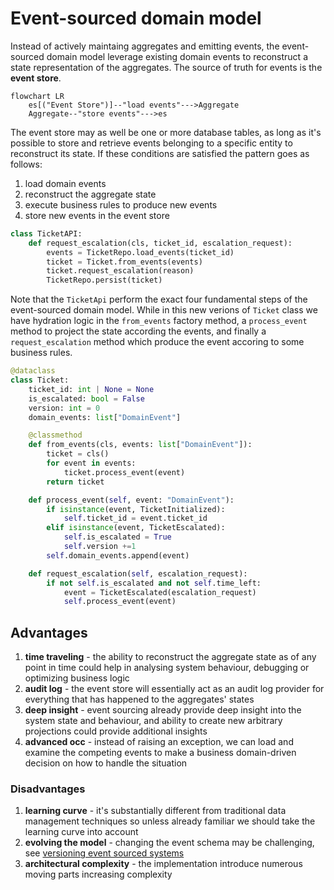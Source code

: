 # Event-sourced domain model  

Instead of actively maintaing aggregates and emitting events, the event-sourced domain model leverage existing domain events to reconstruct a state representation of the aggregates. The source of truth for events is the **event store**.  

```mermaid
flowchart LR
    es[("Event Store")]--"load events"--->Aggregate
    Aggregate--"store events"--->es
```

The event store may as well be one or more database tables, as long as it's possible to store and retrieve events belonging to a specific entity to reconstruct its state. If these conditions are satisfied the pattern goes as follows:  
1. load domain events
2. reconstruct the aggregate state
3. execute business rules to produce new events
4. store new events in the event store

```python
class TicketAPI:
    def request_escalation(cls, ticket_id, escalation_request):
        events = TicketRepo.load_events(ticket_id)
        ticket = Ticket.from_events(events)
        ticket.request_escalation(reason)
        TicketRepo.persist(ticket)
```

Note that the `TicketApi` perform the exact four fundamental steps of the event-sourced domain model. While in this new verions of `Ticket` class we have hydration logic in the `from_events` factory method, a `process_event` method to project the state according the events, and finally a `request_escalation` method which produce the event accoring to some business rules.   

```python
@dataclass
class Ticket:
    ticket_id: int | None = None
    is_escalated: bool = False
    version: int = 0
    domain_events: list["DomainEvent"]

    @classmethod
    def from_events(cls, events: list["DomainEvent"]):
        ticket = cls()
        for event in events:
            ticket.process_event(event)
        return ticket

    def process_event(self, event: "DomainEvent"):
        if isinstance(event, TicketInitialized):
            self.ticket_id = event.ticket_id
        elif isinstance(event, TicketEscalated):
            self.is_escalated = True
            self.version +=1
        self.domain_events.append(event)

    def request_escalation(self, escalation_request):
        if not self.is_escalated and not self.time_left:
            event = TicketEscalated(escalation_request)
            self.process_event(event)
```

## Advantages 

1. **time traveling** - the ability to reconstruct the aggregate state as of any point in time could help in analysing system behaviour, debugging or optimizing business logic
2. **audit log** - the event store will essentially act as an audit log provider for everything that has happened to the aggregates' states
3. **deep insight** - event sourcing already provide deep insight into the system state and behaviour, and ability to create new arbitrary projections could provide additional insights
4. **advanced occ** - instead of raising an exception, we can load and examine the competing events to make a business domain-driven decision on how to handle the situation

### Disadvantages  

1. **learning curve** - it's substantially different from traditional data management techniques so unless already familiar we should take the learning curve into account
2. **evolving the model** - changing the event schema may be challenging, see [versioning event sourced systems](https://github.com/luque/Notes--Versioning-Event-Sourced-System)
3. **architectural complexity** - the implementation introduce numerous moving parts increasing complexity
